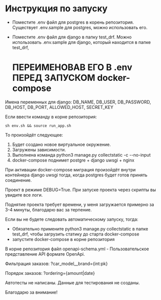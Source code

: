 # Инструкция по запуску

* Поместите .env файл для postgres в корень репозитория.
Существует .env.sample для postgres, можно использовать его.

* Поместите .env файл для django в папку test_drf. 
  Можно использовать .env.sample для django, который находится в папке test_drf,
  # ПЕРЕИМЕНОВАВ ЕГО В .env ПЕРЕД ЗАПУСКОМ docker-compose
Имена переменных для django: 
  DB_NAME, DB_USER, DB_PASSWORD, DB_HOST, DB_PORT, ALLOWED_HOST, SECRET_KEY

Если ввести команду в корне репозитория:

`sh env.sh && source run_app.sh`

То произойдёт следующее:
1. Будет создано новое виртуальное окружение.
2. Загружены зависимости.
3. Выполнена команда python3 manage.py collectstatic -c --no-input
4. docker-compose поднимет postgre + django uwsgi + nginx
 

При активации docker-compose миграция произойдёт внутри контейнера 
django uwsgi тогда, когда postgres будет готов принять соединение.

Проект в режиме DEBUG=True. При запуске проекта через скрипты вы увидите все логи.

Поднятие проекта требует времени, у меня загружается примерно за 3-4 минуты, 
благодарю вас за терпение.

Если вы не будете следовать автоматическому запуску, тогда:
 * Обязательно примените python3 manage.py collectstatic в папке test_drf, 
   чтобы загрузить статику до старта docker-compose
 * запустите docker-compose в корне репозитория

В корне репозитория файл openapi-schema.yml - Пользовательское представление API  формате OpenApi.

Фильтрация заказов: ?car_model__brand={int:pk}

Порядок заказов: ?ordering={amount|date}

Автотесты не написаны. Данные для тестирования не созданы.

Благодарю за внимание!
